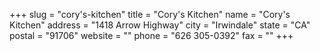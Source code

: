 +++
slug = "cory's-kitchen"
title = "Cory's Kitchen"
name = "Cory's Kitchen"
address = "1418 Arrow Highway"
city = "Irwindale"
state = "CA"
postal = "91706"
website = ""
phone = "626 305-0392"
fax = ""
+++

